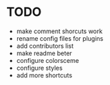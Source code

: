 # TODO
- make comment shorcuts work
- rename config files for plugins
- add contributors list
- make readme beter
- configure colorsceme
- configure styles
- add more shortcuts
